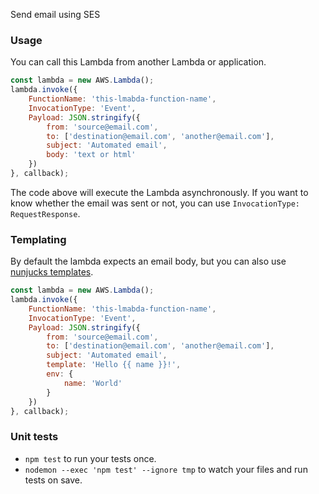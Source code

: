 Send email using SES

### Usage

You can call this Lambda from another Lambda or application.

```js
const lambda = new AWS.Lambda();
lambda.invoke({
    FunctionName: 'this-lmabda-function-name',
    InvocationType: 'Event',
    Payload: JSON.stringify({
        from: 'source@email.com',
        to: ['destination@email.com', 'another@email.com'],
        subject: 'Automated email',
        body: 'text or html'
    })
}, callback);
```

The code above will execute the Lambda asynchronously. If you want to know whether the email was sent or not, you can use `InvocationType: RequestResponse`.


### Templating

By default the lambda expects an email body, but you can also use [nunjucks templates](http://mozilla.github.io/nunjucks/).

```js
const lambda = new AWS.Lambda();
lambda.invoke({
    FunctionName: 'this-lmabda-function-name',
    InvocationType: 'Event',
    Payload: JSON.stringify({
        from: 'source@email.com',
        to: ['destination@email.com', 'another@email.com'],
        subject: 'Automated email',
        template: 'Hello {{ name }}!',
        env: {
            name: 'World'
        }
    })
}, callback);
```


### Unit tests

* `npm test` to run your tests once.
* `nodemon --exec 'npm test' --ignore tmp` to watch your files and run tests on save.
